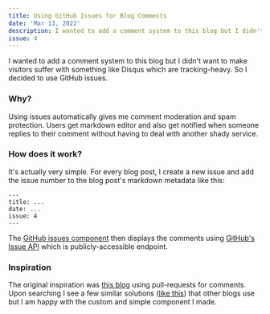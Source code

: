 ```yaml
---
title: Using GitHub Issues for Blog Comments
date: 'Mar 13, 2022'
description: I wanted to add a comment system to this blog but I didn't want to make visitors suffer with something like Disqus which are tracking-heavy. So I decided to use GitHub issues.
issue: 4
---
```


I wanted to add a comment system to this blog but I didn't want to make visitors suffer with something like Disqus which are tracking-heavy. So I decided to use GitHub issues.

### Why?
Using issues automatically gives me comment moderation and spam protection. Users get markdown editor and also get notified when someone replies to their comment without having to deal with another shady service.

### How does it work?
It's actually very simple. For every blog post, I create a new issue and add the issue number to the blog post's markdown metadata like this:
```
---
title: ...
date: ...
issue: 4
---
```

The [GitHub issues component](https://github.com/asadm/asadm.github.io/blob/master/components/github.issues.js) then displays the comments using [GitHub's Issue API](https://docs.github.com/en/rest/reference/issues#list-issue-comments-for-a-repository) which is publicly-accessible endpoint.

### Inspiration
The original inspiration was [this blog](https://ja3k.com/blog/comment) using pull-requests for comments. Upon searching I see a few similar solutions ([like this](https://utteranc.es/)) that other blogs use but I am happy with the custom and simple component I made.